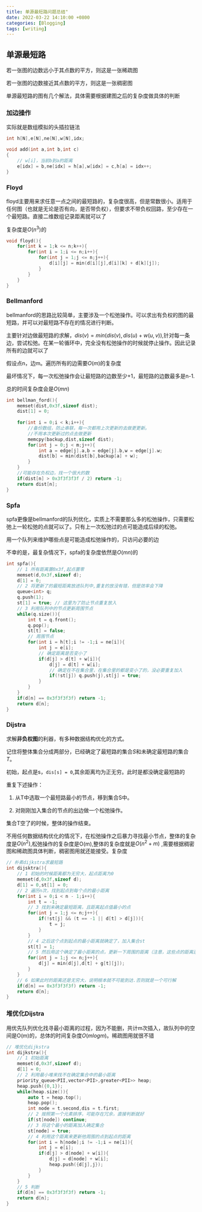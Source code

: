 ```yaml
---
title: 单源最短路问题总结"
date: 2022-03-22 14:10:00 +0800
categories: [Blogging]
tags: [writing]
---
```


## 单源最短路

若一张图的边数远小于其点数的平方，则这是一张稀疏图

若一张图的边数接近其点数的平方，则这是一张稠密图

单源最短路的图有几个解法，具体需要根据建图之后的复杂度做具体的判断

### 加边操作

实际就是数组模拟的头插拉链法

```cpp
int h[N],e[N],ne[N],w[N],idx;

void add(int a,int b,int c)
{
    // w[i]，当前b到a的距离
    e[idx] = b,ne[idx] = h[a],w[idx] = c,h[a] = idx++;
}
```

### Floyd

floyd主要用来求任意一点之间的最短路的，复杂度很高，但是常数很小。适用于任何图（也就是无论是否有向，是否带负权），但要求不带负权回路，至少存在一个最短路。直接二维数组记录距离就可以了

复杂度是$O(n^3)$的

```cpp
void floyd(){
    for(int k = 1;k <= n;k++){
        for(int i = 1;i <= n;i++){
            for(int j = 1;j <= n;j++){
                d[i][j] = min(d[i][j],d[i][k] + d[k][j]);
            }
        }
    }
}
```

### Bellmanford

bellmanford的思路比较简单，主要涉及一个松弛操作。可以求出有负权的图的最短路，并可以对最短路不存在的情况进行判断。

主要针对边做最短路的求解，$dis(v) =min(dis(v),dis(u) + w(u,v))$,针对每一条边，尝试松弛。在某一轮循环中，完全没有松弛操作的时候就停止操作。因此记录所有的边就可以了

假设点n，边m。遍历所有的边需要$O(m)$的复杂度

最坏情况下，每一次松弛操作会让最短路的边数至少+1，最短路的边数最多是n-1.

总的时间复杂度会是$O(mn)$

```cpp
int bellman_ford(){
    memset(dist,0x3f,sizeof dist);
    dist[1] = 0;
    
    for(int i = 0;i < k;i++){
        //备份数组，防止串联，每一次都用上次更新的去做更更新。
        //不用本次更新过的点去做更新
        memcpy(backup,dist,sizeof dist);
        for(int j = 0;j < m;j++){
            int a = edge[j].a,b = edge[j].b,w = edge[j].w;
            dist[b] = min(dist[b],backup[a] + w);
        }
    }
    //可能存在负权边，找一个很大的数  
    if(dist[n] > 0x3f3f3f3f / 2) return -1;
    return dist[n];
}
```
### Spfa

spfa更像是bellmanford的队列优化，实质上不需要那么多的松弛操作，只需要松弛上一轮松弛的点就可以了。只有上一次松弛过的点可能造成后续的松弛。

用一个队列来维护哪些点是可能造成松弛操作的，只访问必要的边

不幸的是，最复杂情况下，spfa的复杂度依然是$O(mn)$的

```cpp
int spfa(){
    // 1 所有距离置0x3f,起点置零
    memset(d,0x3f,sizeof d);
    d[1] = 0;
    // 2 将更新了的最短距离放进队列中,重复的放没有错，但是效率会下降
    queue<int> q;
    q.push(1);
    st[1] = true; // 这里为了防止节点重复放入
    // 3 利用队列中的节点更新周围节点
    while(q.size()){
        int t = q.front();
        q.pop();
        st[t] = false;
        // 周围节点
        for(int i = h[t];i != -1;i = ne[i]){
            int j = e[i];
            // 确定距离是否变小了
            if(d[j] > d[t] + w[i]){
                d[j] = d[t] + w[i];
                // 确定在不在集合里，在集合里的都是变小了的，没必要重复加入
                if(!st[j]) q.push(j),st[j] = true;
            }
        }
    }
    if(d[n] == 0x3f3f3f3f) return -1;
    return d[n];
}
```

### Dijstra

求解**非负权图**的利器，有多种数据结构优化的方式。

记住将整体集合分成两部分，已经确定了最短路的集合$S$和未确定最短路的集合$T$。

初始，起点是s，`dis[s] = 0`,其余距离均为正无穷。此时是都没确定最短路的

重复下述操作：

1. 从T中选取一个最短路最小的节点，移到集合S中。

2. 对刚刚加入集合的节点的出边做一个松弛操作。

集合T空了的时候，整体的操作结束。

不用任何数据结构优化的情况下，在松弛操作之后暴力寻找最小节点，整体的复杂度是$O(n^2)$,松弛操作的复杂度是O(m),整体的复杂度就是$O(n^2 + m)$
,需要根据稠密图和稀疏图具体判断，稠密图用就还能接受。复杂度

```cpp
// 朴素dijkstra求最短路
int dijsktra(){
    // 1 初始的时候距离都为无穷大，起点距离为0
    memset(d,0x3f,sizeof d);
    d[1] = 0,st[1] = 0;
    // 2 遍历n次，找到起点到每个点的最小距离
    for(int i = 0;i < n - 1;i++){
        int t = -1;
        // 3 找到未确定最短距离，且距离起点值最小的点
        for(int j = 1;j <= n;j++){
            if(!st[j] && (t == -1 || d[t] > d[j])){
                t = j;
            }
        }
        // 4 之后这个点到起点的最小距离就确定了，加入集合st
        st[t] = 1;
        // 5 然后用这个确定了最小距离的点，更新一下周围的距离（注意，这些点的距离还是未确定最小的）
        for(int j = 1;j <= n;j++){
            d[j] = min(d[j],d[t] + g[t][j]);
        }
    }
    // 6 如果此时的距离还是无穷大，说明根本就不可能到达.否则就是一个可行解
    if(d[n] == 0x3f3f3f3f) return -1;
    return d[n];
}
```

### 堆优化Dijstra

用优先队列优化找寻最小距离的过程，因为不能删，共计m次插入，故队列中的空间是O(m)的，总体的时间复杂度$O(mlogm)$。稀疏图用就很不错

```cpp
// 堆优化dijkstra
int dijkstra(){
    // 1 初始距离
    memset(d,0x3f,sizeof d);
    d[1] = 0;
    // 2 利用最小堆来找不在确定集合中的最小距离
    priority_queue<PII,vector<PII>,greater<PII>> heap;
    heap.push({0,1});
    while(heap.size()){
        auto t = heap.top();
        heap.pop();
        int node = t.second,dis = t.first;
        // 2 按照第一个元素排序，可能存在冗余，直接判断就好
        if(st[node]) continue;
        // 3 将这个最小的距离加入确定集合
        st[node] = true;
        // 4 利用这个距离来更新他周围的点到起点的距离
        for(int i = h[node];i != -1;i = ne[i]){
            int j = e[i];
            if(d[j] > d[node] + w[i]){
                d[j] = d[node] + w[i];
                heap.push({d[j],j});
            }
        }
    }
    // 5 判断
    if(d[n] == 0x3f3f3f3f) return -1;
    return d[n];
}
```